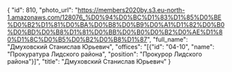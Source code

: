 {
    "id": 810,
    "photo_url": "https://members2020by.s3.eu-north-1.amazonaws.com/128076_%D0%94%D0%BC%D1%83%D1%85%D0%BE%D0%B2%D1%81%D0%BA%D0%B8%D0%B9%D0%A1%D1%82%D0%B0%D0%BD%D0%B8%D1%81%D0%BB%D0%B0%D0%B2%D0%AE%D1%80%D1%8C%D0%B5%D0%B2%D0%B8%D1%87",
    "full_name": "Дмуховский Станислав Юрьевич",
    "offices": "[{\"id\": \"04-10\", \"name\": \"Прокуратура Лидского района\", \"position\": \"Прокурор Лидского района\"}]",
    "title": "Дмуховский Станислав Юрьевич"
}